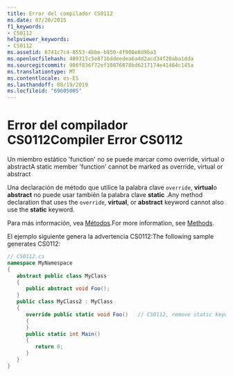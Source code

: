 ```yaml
---
title: Error del compilador CS0112
ms.date: 07/20/2015
f1_keywords:
- CS0112
helpviewer_keywords:
- CS0112
ms.assetid: 6741c7c4-8553-4bbe-b950-4f908e8d9ba3
ms.openlocfilehash: 489315c5e8716ddeedea6a4d2acd34f20aba1dda
ms.sourcegitcommit: 986f836f72ef10876878bd6217174e41464c145a
ms.translationtype: MT
ms.contentlocale: es-ES
ms.lasthandoff: 08/19/2019
ms.locfileid: "69605005"
---
```

# <a name="compiler-error-cs0112"></a><span data-ttu-id="0c059-102">Error del compilador CS0112</span><span class="sxs-lookup"><span data-stu-id="0c059-102">Compiler Error CS0112</span></span>
<span data-ttu-id="0c059-103">Un miembro estático 'function' no se puede marcar como override, virtual o abstract</span><span class="sxs-lookup"><span data-stu-id="0c059-103">A static member 'function' cannot be marked as override, virtual or abstract</span></span>  
  
 <span data-ttu-id="0c059-104">Una declaración de método que utilice la palabra clave `override`, **virtual**o **abstract** no puede usar también la palabra clave **static** .</span><span class="sxs-lookup"><span data-stu-id="0c059-104">Any method declaration that uses the `override`, **virtual**, or **abstract** keyword cannot also use the **static** keyword.</span></span>  
  
 <span data-ttu-id="0c059-105">Para más información, vea [Métodos](../programming-guide/classes-and-structs/methods.md).</span><span class="sxs-lookup"><span data-stu-id="0c059-105">For more information, see [Methods](../programming-guide/classes-and-structs/methods.md).</span></span>  
  
 <span data-ttu-id="0c059-106">El ejemplo siguiente genera la advertencia CS0112:</span><span class="sxs-lookup"><span data-stu-id="0c059-106">The following sample generates CS0112:</span></span>  
  
```csharp  
// CS0112.cs  
namespace MyNamespace  
{  
   abstract public class MyClass  
   {  
      public abstract void Foo();  
   }  
   public class MyClass2 : MyClass  
   {  
      override public static void Foo()   // CS0112, remove static keyword  
      {  
      }  
      public static int Main()  
      {  
         return 0;  
      }  
   }  
}  
```
